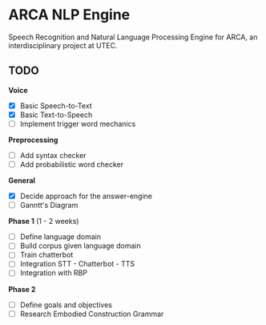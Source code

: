 # ARCA NLP Engine

Speech Recognition and Natural Language Processing Engine for ARCA, an interdisciplinary project at UTEC.

## TODO

**Voice**
+ [x] Basic Speech-to-Text
+ [x] Basic Text-to-Speech
+ [ ] Implement trigger word mechanics

**Preprocessing**
+ [ ] Add syntax checker
+ [ ] Add probabilistic word checker

**General**
+ [x] Decide approach for the answer-engine
+ [ ] Ganntt's Diagram

**Phase 1** (1 - 2 weeks)
+ [ ] Define language domain
+ [ ] Build corpus given language domain
+ [ ] Train chatterbot
+ [ ] Integration STT - Chatterbot - TTS
+ [ ] Integration with RBP 

**Phase 2**
+ [ ] Define goals and objectives
+ [ ] Research Embodied Construction Grammar
